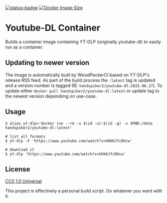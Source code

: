 [![status-badge](https://ci.spikedhand.com/api/badges/3/status.svg)](https://ci.spikedhand.com/repos/3)
[![Docker Image Size](https://img.shields.io/docker/image-size/handspiker2/youtube-dl)](https://hub.docker.com/r/handspiker2/youtube-dl)


# Youtube-DL Container

Builds a container image containing YT-DLP (originally youtube-dl) to easily run as a container. 

## Updating to newer version

The image is automatically built by WoodPeckerCI based on YT-DLP's release RSS feed. As part of the build process the `:latest` tag is updated and a version number is tagged (IE: `handspiker2/youtube-dl:2025.08.27`). To update either `docker pull handspiker2/youtube-dl:latest` or update tag to the newest version dependimg on use-case.


## Usage

```
$ alias yt-dlp='docker run --rm -u $(id -u):$(id -g) -v $PWD:/data handspiker2/youtube-dl:latest'

# list all formats
$ yt-dlp -F 'https://www.youtube.com/watch?v=hHkKJfcBXcw'

# download it
$ yt-dlp 'https://www.youtube.com/watch?v=hHkKJfcBXcw'
```

## License

[CC0 1.0 Universal](https://creativecommons.org/publicdomain/zero/1.0/)

This project is effectively a personal build script. Do whatever you want with it. 
